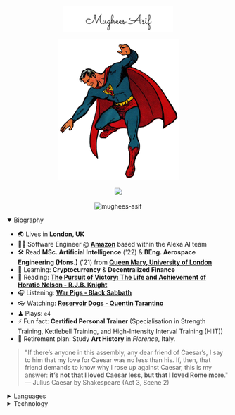 <p align="center">
  <img src="assets/signature.png" alt="mughees-asif" width="250" />
</p>

<p align="center">
  <img src="assets/superman.png" alt="mughees-asif" width="275" />
</p>

<p align="center">
  <img src="https://komarev.com/ghpvc/?username=mughees-asif&color=green&style=liquid" />
</p>

<p align="center">
  <img src="https://github-profile-summary-cards.vercel.app/api/cards/profile-details?username=mughees-asif&theme=solarized_dark" alt="mughees-asif" />
</p>

<details open>

<summary>Biography</summary>  

- 🌏 Lives in **London, UK**
- 👨‍💻 Software Engineer @ **[Amazon](https://www.amazon.jobs/en-gb/job_categories/software-development)** based within the Alexa AI team
- 🛠 Read **MSc. Artificial Intelligence** ('22) & **BEng. Aerospace Engineering (Hons.)** ('21) from **[Queen Mary, University of London](https://www.qmul.ac.uk/undergraduate/coursefinder/courses/2020/aerospace-engineering/)**
- 🧠 Learning: **Cryptocurrency** & **Decentralized Finance**
- 📖
  Reading: **[The Pursuit of Victory: The Life and Achievement of Horatio Nelson - R.J.B. Knight](https://www.goodreads.com/user/show/138317498-mughees)**
- 🎧
  Listening: **[War Pigs - Black Sabbath](https://youtu.be/PrZFscfJxXc)**
- 👓
  Watching: **[Reservoir Dogs - Quentin Tarantino](https://youtu.be/xerx80SWgkA)**
- ♟ Plays: `e4`
- ⚡ Fun fact: **Certified Personal Trainer** (Specialisation in Strength Training, Kettlebell Training, and High-Intensity Interval Training (HIIT))
- 👴 Retirement plan: Study **Art History** in _Florence_, Italy.

> "If there’s anyone in this assembly, any dear friend of Caesar’s, I say to him that my love for Caesar was no less than his. If, then, that friend demands to know why I rose up against Caesar, this is my answer: **it’s not that I loved Caesar less, but that I loved Rome more**." ― Julius Caesar by Shakespeare (Act 3, Scene 2)

</details>

<details>

<summary>Languages</summary>  

<code><img width="10%" src="https://www.vectorlogo.zone/logos/java/java-ar21.svg"></code>
<code><img width="10%" src="https://www.vectorlogo.zone/logos/kotlin/kotlin-ar21.svg"></code>
<code><img width="10%" src="https://www.vectorlogo.zone/logos/python/python-ar21.svg"></code>
<code><img width="10%" src="https://www.vectorlogo.zone/logos/javascript/javascript-ar21.svg"></code>
<code><img width="10%" src="https://www.vectorlogo.zone/logos/typescriptlang/typescriptlang-ar21.svg"></code>

<p align="center">
  <img src="assets/java.png" alt="mughees-asif-java-codingame" />
</p>

</details> 

<details>

<summary>Technology</summary>  

<code><img width="10%" src="https://www.vectorlogo.zone/logos/git-scm/git-scm-ar21.svg"></code>
<code><img width="10%" src="https://www.vectorlogo.zone/logos/jestjsio/jestjsio-ar21.svg"></code>
<code><img width="10%" src="https://www.vectorlogo.zone/logos/android/android-ar21.svg"></code>
<code><img width="10%" src="https://www.vectorlogo.zone/logos/firebase/firebase-ar21.svg"></code>
<code><img width="10%" src="https://www.vectorlogo.zone/logos/nodejs/nodejs-ar21.svg"></code>
<code><img width="10%" src="https://www.vectorlogo.zone/logos/reactjs/reactjs-ar21.svg"></code>
<code><img width="10%" src="https://www.vectorlogo.zone/logos/vuejs/vuejs-ar21.svg"></code>
<code><img width="10%" src="https://www.vectorlogo.zone/logos/gatsbyjs/gatsbyjs-ar21.svg"></code>
<code><img width="10%" src="https://www.vectorlogo.zone/logos/jupyter/jupyter-ar21.svg"></code>
<code><img width="10%" src="https://www.vectorlogo.zone/logos/pytorch/pytorch-ar21.svg"></code>
<code><img width="10%" src="https://www.vectorlogo.zone/logos/tensorflow/tensorflow-ar21.svg"></code>
<code><img width="10%" src="https://www.vectorlogo.zone/logos/amazon_aws/amazon_aws-ar21.svg"></code>
<code><img width="10%" src="https://www.vectorlogo.zone/logos/google_cloud/google_cloud-ar21.svg"></code>

</details> 

<!-- Activity graph -->

[comment]: <> (<p align="center"><img align="center" src="https://activity-graph.herokuapp.com/graph?username=mughees-asif&theme=github&bg_color=ffffff00&color=006400&point=00A14A&line=BAFF5E&custom_title=Commit%20Activity&hide_border=true&area=true" alt="Mughees's monthly coding activity" /></p>)

